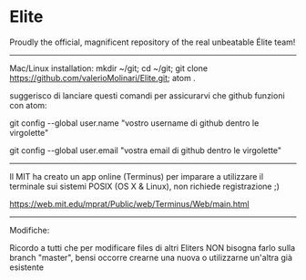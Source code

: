 # Elite
Proudly the official, magnificent repository of the real unbeatable Élite team!

--------------------------------------------------------------------

Mac/Linux installation:
  mkdir ~/git; cd ~/git; git clone https://github.com/valerioMolinari/Elite.git; atom .

suggerisco di lanciare questi comandi per assicurarvi che github
funzioni con atom:

git config --global user.name "vostro username di github dentro le virgolette"

git config --global user.email "vostra email di github dentro le virgolette"

--------------------------------------------------------------------

Il MIT ha creato un app online (Terminus) per imparare a utilizzare il terminale sui sistemi POSIX (OS X & Linux), non richiede registrazione ;)

https://web.mit.edu/mprat/Public/web/Terminus/Web/main.html

--------------------------------------------------------------------

Modifiche:

Ricordo a tutti che per modificare files di altri Eliters NON bisogna farlo sulla branch "master", bensi occorre crearne una nuova o utilizzarne un'altra già esistente
